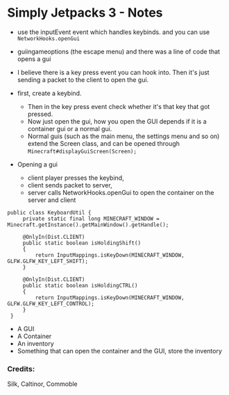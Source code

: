 # Simply Jetpacks 3 - Notes

- use the inputEvent event which handles keybinds. and you can use `NetworkHooks.openGui`
- guiingameoptions (the escape menu) and there was a line of code that opens a gui


- I believe there is a key press event you can hook into. 
Then it's just sending a packet to the client to open the gui.
- first, create a keybind.
    - Then in the key press event check whether it's that key that got pressed.
    - Now just open the gui, how you open the GUI depends if it is a container gui or a normal gui.
    - Normal guis (such as the main menu, the settings menu and so on) extend the Screen class,
    and can be opened through `Minecraft#displayGuiScreen(Screen);`
 
 
- Opening a gui
    - client player presses the keybind,
    - client sends packet to server,
    - server calls NetworkHooks.openGui to open the container on the server and client
    
``` 
public class KeyboardUtil {
     private static final long MINECRAFT_WINDOW = Minecraft.getInstance().getMainWindow().getHandle();
 
     @OnlyIn(Dist.CLIENT)
     public static boolean isHoldingShift()
     {
         return InputMappings.isKeyDown(MINECRAFT_WINDOW, GLFW.GLFW_KEY_LEFT_SHIFT);
     }
 
     @OnlyIn(Dist.CLIENT)
     public static boolean isHoldingCTRL()
     {
         return InputMappings.isKeyDown(MINECRAFT_WINDOW, GLFW.GLFW_KEY_LEFT_CONTROL);
     }
 }
```

- A GUI
- A Container
- An inventory
- Something that can open the container and the GUI, store the inventory

### Credits:
Silk, Caltinor, Commoble